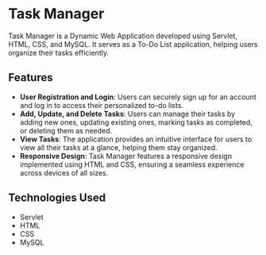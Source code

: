 # Task Manager

Task Manager is a Dynamic Web Application developed using Servlet, HTML, CSS, and MySQL. It serves as a To-Do List application, helping users organize their tasks efficiently.

## Features

- **User Registration and Login**: Users can securely sign up for an account and log in to access their personalized to-do lists.
- **Add, Update, and Delete Tasks**: Users can manage their tasks by adding new ones, updating existing ones, marking tasks as completed, or deleting them as needed.
- **View Tasks**: The application provides an intuitive interface for users to view all their tasks at a glance, helping them stay organized.
- **Responsive Design**: Task Manager features a responsive design implemented using HTML and CSS, ensuring a seamless experience across devices of all sizes.

## Technologies Used

- Servlet
- HTML
- CSS
- MySQL

